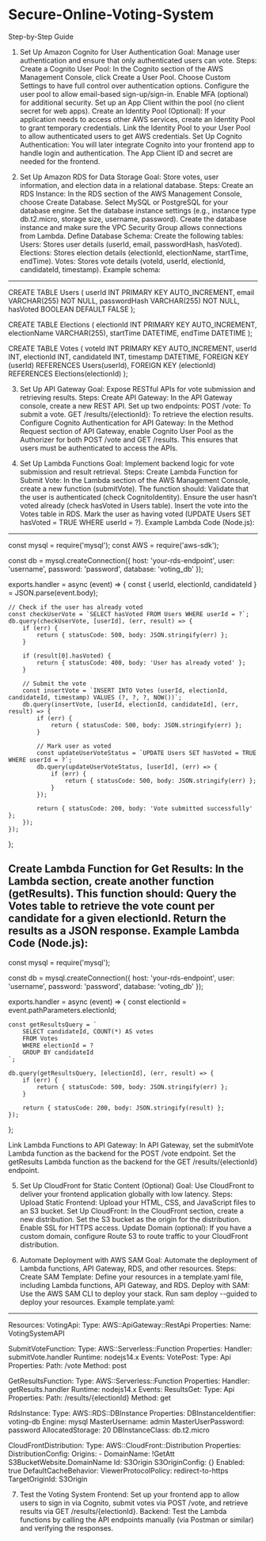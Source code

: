 # Secure-Online-Voting-System

Step-by-Step Guide
1. Set Up Amazon Cognito for User Authentication
Goal: Manage user authentication and ensure that only authenticated users can vote.
Steps:
Create a Cognito User Pool:
In the Cognito section of the AWS Management Console, click Create a User Pool.
Choose Custom Settings to have full control over authentication options.
Configure the user pool to allow email-based sign-up/sign-in.
Enable MFA (optional) for additional security.
Set up an App Client within the pool (no client secret for web apps).
Create an Identity Pool (Optional):
If your application needs to access other AWS services, create an Identity Pool to grant temporary credentials.
Link the Identity Pool to your User Pool to allow authenticated users to get AWS credentials.
Set Up Cognito Authentication:
You will later integrate Cognito into your frontend app to handle login and authentication. The App Client ID and secret are needed for the frontend.

2. Set Up Amazon RDS for Data Storage
Goal: Store votes, user information, and election data in a relational database.
Steps:
Create an RDS Instance:
In the RDS section of the AWS Management Console, choose Create Database.
Select MySQL or PostgreSQL for your database engine.
Set the database instance settings (e.g., instance type db.t2.micro, storage size, username, password).
Create the database instance and make sure the VPC Security Group allows connections from Lambda.
Define Database Schema:
Create the following tables:
Users: Stores user details (userId, email, passwordHash, hasVoted).
Elections: Stores election details (electionId, electionName, startTime, endTime).
Votes: Stores vote details (voteId, userId, electionId, candidateId, timestamp).
Example schema:
--------------------------------------------------------------------
CREATE TABLE Users (
    userId INT PRIMARY KEY AUTO_INCREMENT,
    email VARCHAR(255) NOT NULL,
    passwordHash VARCHAR(255) NOT NULL,
    hasVoted BOOLEAN DEFAULT FALSE
);

CREATE TABLE Elections (
    electionId INT PRIMARY KEY AUTO_INCREMENT,
    electionName VARCHAR(255),
    startTime DATETIME,
    endTime DATETIME
);

CREATE TABLE Votes (
    voteId INT PRIMARY KEY AUTO_INCREMENT,
    userId INT,
    electionId INT,
    candidateId INT,
    timestamp DATETIME,
    FOREIGN KEY (userId) REFERENCES Users(userId),
    FOREIGN KEY (electionId) REFERENCES Elections(electionId)
);



3. Set Up API Gateway
Goal: Expose RESTful APIs for vote submission and retrieving results.
Steps:
Create API Gateway:
In the API Gateway console, create a new REST API.
Set up two endpoints:
POST /vote: To submit a vote.
GET /results/{electionId}: To retrieve the election results.
Configure Cognito Authentication for API Gateway:
In the Method Request section of API Gateway, enable Cognito User Pool as the Authorizer for both POST /vote and GET /results.
This ensures that users must be authenticated to access the APIs.

4. Set Up Lambda Functions
Goal: Implement backend logic for vote submission and result retrieval.
Steps:
Create Lambda Function for Submit Vote:
In the Lambda section of the AWS Management Console, create a new function (submitVote).
The function should:
Validate that the user is authenticated (check CognitoIdentity).
Ensure the user hasn’t voted already (check hasVoted in Users table).
Insert the vote into the Votes table in RDS.
Mark the user as having voted (UPDATE Users SET hasVoted = TRUE WHERE userId = ?).
Example Lambda Code (Node.js):
--------------------------------------------------------------------
const mysql = require('mysql');
const AWS = require('aws-sdk');

const db = mysql.createConnection({
    host: 'your-rds-endpoint',
    user: 'username',
    password: 'password',
    database: 'voting_db'
});

exports.handler = async (event) => {
    const { userId, electionId, candidateId } = JSON.parse(event.body);

    // Check if the user has already voted
    const checkUserVote = `SELECT hasVoted FROM Users WHERE userId = ?`;
    db.query(checkUserVote, [userId], (err, result) => {
        if (err) {
            return { statusCode: 500, body: JSON.stringify(err) };
        }

        if (result[0].hasVoted) {
            return { statusCode: 400, body: 'User has already voted' };
        }

        // Submit the vote
        const insertVote = `INSERT INTO Votes (userId, electionId, candidateId, timestamp) VALUES (?, ?, ?, NOW())`;
        db.query(insertVote, [userId, electionId, candidateId], (err, result) => {
            if (err) {
                return { statusCode: 500, body: JSON.stringify(err) };
            }

            // Mark user as voted
            const updateUserVoteStatus = `UPDATE Users SET hasVoted = TRUE WHERE userId = ?`;
            db.query(updateUserVoteStatus, [userId], (err) => {
                if (err) {
                    return { statusCode: 500, body: JSON.stringify(err) };
                }
            });

            return { statusCode: 200, body: 'Vote submitted successfully' };
        });
    });
};


Create Lambda Function for Get Results:
In the Lambda section, create another function (getResults).
This function should:
Query the Votes table to retrieve the vote count per candidate for a given electionId.
Return the results as a JSON response.
Example Lambda Code (Node.js):
--------------------------------------------------------------------
const mysql = require('mysql');

const db = mysql.createConnection({
    host: 'your-rds-endpoint',
    user: 'username',
    password: 'password',
    database: 'voting_db'
});

exports.handler = async (event) => {
    const electionId = event.pathParameters.electionId;

    const getResultsQuery = `
        SELECT candidateId, COUNT(*) AS votes
        FROM Votes
        WHERE electionId = ?
        GROUP BY candidateId
    `;
    
    db.query(getResultsQuery, [electionId], (err, result) => {
        if (err) {
            return { statusCode: 500, body: JSON.stringify(err) };
        }
        
        return { statusCode: 200, body: JSON.stringify(result) };
    });
};


Link Lambda Functions to API Gateway:
In API Gateway, set the submitVote Lambda function as the backend for the POST /vote endpoint.
Set the getResults Lambda function as the backend for the GET /results/{electionId} endpoint.

5. Set Up CloudFront for Static Content (Optional)
Goal: Use CloudFront to deliver your frontend application globally with low latency.
Steps:
Upload Static Frontend:
Upload your HTML, CSS, and JavaScript files to an S3 bucket.
Set Up CloudFront:
In the CloudFront section, create a new distribution.
Set the S3 bucket as the origin for the distribution.
Enable SSL for HTTPS access.
Update Domain (optional):
If you have a custom domain, configure Route 53 to route traffic to your CloudFront distribution.

6. Automate Deployment with AWS SAM
Goal: Automate the deployment of Lambda functions, API Gateway, RDS, and other resources.
Steps:
Create SAM Template:
Define your resources in a template.yaml file, including Lambda functions, API Gateway, and RDS.
Deploy with SAM:
Use the AWS SAM CLI to deploy your stack.
Run sam deploy --guided to deploy your resources.
Example template.yaml:
--------------------------------------------------------------------
Resources:
  VotingApi:
    Type: AWS::ApiGateway::RestApi
    Properties:
      Name: VotingSystemAPI

  SubmitVoteFunction:
    Type: AWS::Serverless::Function
    Properties:
      Handler: submitVote.handler
      Runtime: nodejs14.x
      Events:
        VotePost:
          Type: Api
          Properties:
            Path: /vote
            Method: post

  GetResultsFunction:
    Type: AWS::Serverless::Function
    Properties:
      Handler: getResults.handler
      Runtime: nodejs14.x
      Events:
        ResultsGet:
          Type: Api
          Properties:
            Path: /results/{electionId}
            Method: get

  RdsInstance:
    Type: AWS::RDS::DBInstance
    Properties:
      DBInstanceIdentifier: voting-db
      Engine: mysql
      MasterUsername: admin
      MasterUserPassword: password
      AllocatedStorage: 20
      DBInstanceClass: db.t2.micro

  CloudFrontDistribution:
    Type: AWS::CloudFront::Distribution
    Properties:
      DistributionConfig:
        Origins:
          - DomainName: !GetAtt S3BucketWebsite.DomainName
            Id: S3Origin
            S3OriginConfig: {}
        Enabled: true
        DefaultCacheBehavior:
          ViewerProtocolPolicy: redirect-to-https
          TargetOriginId: S3Origin


7. Test the Voting System
Frontend:
Set up your frontend app to allow users to sign in via Cognito, submit votes via POST /vote, and retrieve results via GET /results/{electionId}.
Backend:
Test the Lambda functions by calling the API endpoints manually (via Postman or similar) and verifying the responses.
